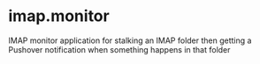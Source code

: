 # imap.monitor
IMAP monitor application for stalking an IMAP folder then getting a Pushover notification when something happens in that folder
